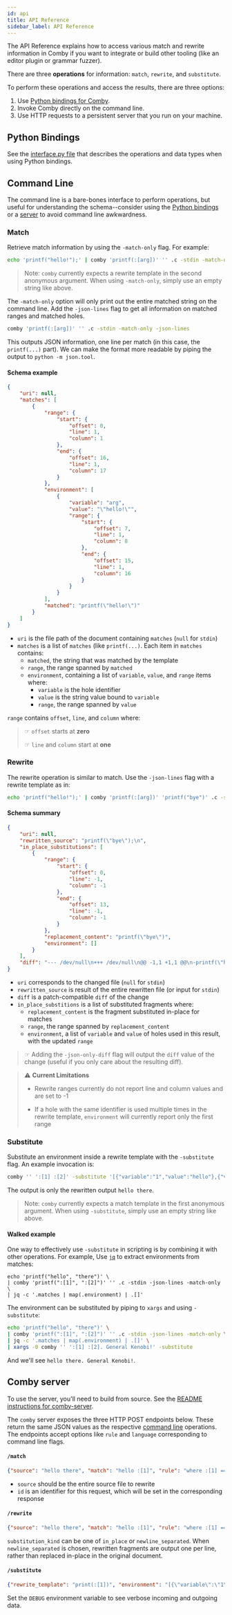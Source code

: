 ```yaml
---
id: api
title: API Reference
sidebar_label: API Reference
---
```


<!-- Query ? -->

The API Reference explains how to access various match and rewrite information
in Comby if you want to integrate or build other tooling (like an editor plugin
or grammar fuzzer).

There are three **operations** for information: `match`, `rewrite`, and
`substitute`.

To perform these operations and access the results, there are three options:

1. Use [Python bindings for Comby](https://github.com/ChrisTimperley/comby-python).
1. Invoke Comby directly on the command line.
1. Use HTTP requests to a persistent server that you run on your machine.


## Python Bindings

See the [interface.py file](https://github.com/ChrisTimperley/comby-python/blob/master/src/comby/interface.py#L13)
that describes the operations and data types when using Python bindings.

## Command Line

The command line is a bare-bones interface to perform operations, but useful for
understanding the schema--consider using the [Python bindings](#python-bindings)
or a [server](#comby-server) to avoid command line awkwardness.

### Match

Retrieve match information by using the `-match-only` flag. For example:

```bash
echo 'printf("hello!");' | comby 'printf(:[arg])' '' .c -stdin -match-only
```

> Note: `comby` currently expects a rewrite template in the second anonymous argument. When using `-match-only`, simply use an empty string like above.

The `-match-only` option will only print out the entire matched string on the
command line. Add the `-json-lines` flag to get all information on matched
ranges and matched holes.

```bash
comby 'printf(:[arg])' '' .c -stdin -match-only -json-lines
```

This outputs JSON information, one line per match (in this case, the `printf(...)` part). We can make the format more readable by piping the output to `python -m json.tool`.

#### Schema example

```json
{
    "uri": null,
    "matches": [
        {
            "range": {
                "start": {
                    "offset": 0,
                    "line": 1,
                    "column": 1
                },
                "end": {
                    "offset": 16,
                    "line": 1,
                    "column": 17
                }
            },
            "environment": [
                {
                    "variable": "arg",
                    "value": "\"hello!\"",
                    "range": {
                        "start": {
                            "offset": 7,
                            "line": 1,
                            "column": 8
                        },
                        "end": {
                            "offset": 15,
                            "line": 1,
                            "column": 16
                        }
                    }
                }
            ],
            "matched": "printf(\"hello!\")"
        }
    ]
}
```

- `uri` is the file path of the document containing `matches` (`null` for `stdin`)
- `matches` is a list of `matches` (like `printf(...)`. Each item in `matches` contains:
  - `matched`, the string that was matched by the template
  - `range`, the range spanned by `matched`
  - `environment`, containing a list of `variable`, `value`, and `range` items where:
    - `variable` is the hole identifier
    - `value` is the string value bound to `variable`
    - `range`, the range spanned by `value`

`range` contains `offset`, `line`, and `column` where:

> ☞ `offset` starts at **zero**
>
> ☞ `line` and `column` start at **one**

### Rewrite

The rewrite operation is similar to match. Use the `-json-lines` flag with a rewrite template as in:

```bash
echo 'printf("hello!");' | comby 'printf(:[arg])' 'printf("bye")' .c -stdin -json-lines
```

#### Schema summary

```json
{
    "uri": null,
    "rewritten_source": "printf(\"bye\");\n",
    "in_place_substitutions": [
        {
            "range": {
                "start": {
                    "offset": 0,
                    "line": -1,
                    "column": -1
                },
                "end": {
                    "offset": 13,
                    "line": -1,
                    "column": -1
                }
            },
            "replacement_content": "printf(\"bye\")",
            "environment": []
        }
    ],
    "diff": "--- /dev/null\n+++ /dev/null\n@@ -1,1 +1,1 @@\n-printf(\"hello!\");\n+printf(\"bye\");"
}
```

- `uri` corresponds to the changed file (`null` for `stdin`)
- `rewritten_source` is result of the entire rewritten file (or input for `stdin`)
- `diff` is a patch-compatible `diff` of the change
- `in_place_substitions` is a list of substituted fragments where:
  - `replacement_content` is the fragment substituted in-place for matches
  - `range`, the range spanned by `replacement_content`
  - `environment`, a list of `variable` and `value` of holes used in this
    result, with the updated `range`

> ☞  Adding the `-json-only-diff` flag will output the `diff` value of the change
 (useful if you only care about the resulting diff).


> ⚠ **Current Limitations**
>
> - Rewrite ranges currently do not report line and column values and are set to -1
>
> - If a hole with the same identifier is used multiple times in the rewrite template, `environment` will currently report only the first range

### Substitute

Substitute an environment inside a rewrite template with the `-substitute` flag. An example invocation is:

```bash
comby '' ':[1] :[2]' -substitute '[{"variable":"1","value":"hello"},{"variable":"2","value":"there"}]'
```

The output is only the rewritten output `hello there`.

> Note: `comby` currently expects a match template in the first anonymous argument. When using `-substitute`, simply use an empty string like above.

#### Walked example

One way to effectively use `-substitute` in scripting is by combining it with other operations. For example, Use [`jq`](https://stedolan.github.io/jq/) to extract environments from matches:

```
echo 'printf("hello", "there")' \
| comby 'printf(":[1]", ":[2]")' '' .c -stdin -json-lines -match-only \
| jq -c '.matches | map(.environment) | .[]'
```

The environment can be substituted by piping to `xargs` and using `-substitute`:

```bash
echo 'printf("hello", "there")' \
| comby 'printf(":[1]", ":[2]")' '' .c -stdin -json-lines -match-only \
| jq -c '.matches | map(.environment) | .[]' \
| xargs -0 comby '' ':[1] :[2]. General Kenobi!' -substitute
```

And we'll see `hello there. General Kenobi!`.

## Comby server

To use the server, you'll need to build from source. See the [README
instructions for comby-server](https://github.com/comby-tools/comby-server).

The `comby` server exposes the three HTTP POST endpoints below. These return the
 same JSON values as the respective [command line](#command-line) operations.
 The endpoints accept options like `rule` and `language` corresponding to
 command line flags.

#### `/match`

```json
{"source": "hello there", "match": "hello :[1]", "rule": "where :[1] == \"there\"", "language": ".generic", "id": 0}
```

- `source` should be the entire source file to rewrite
- `id` is an identifier for this request, which will be set in the corresponding response

#### `/rewrite`

```json
{"source": "hello there", "match": "hello :[1]", "rule": "where :[1] == \"there\"", "rewrite": "kenobi", "language": ".generic", "substitution_kind": "in_place", "id": 0}
```

`substitution_kind` can be one of `in_place` or `newline_separated`. When
`newline_separated` is chosen, rewritten fragments are output one per line,
rather than replaced in-place in the original document.

#### `/substitute`

```json
{"rewrite_template": "print(:[1])", "environment": "[{\"variable\":\"1\",\"value\":\"hello\"}]", "id": 0}
```

Set the `DEBUG` environment variable to see verbose incoming and outgoing data.
